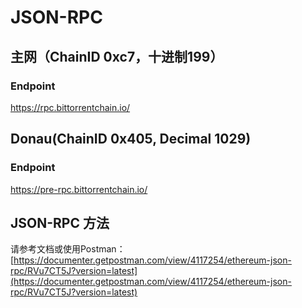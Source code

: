 # JSON-RPC

## 主网（ChainID 0xc7，十进制199）

### Endpoint

https://rpc.bittorrentchain.io/

## Donau(ChainID 0x405, Decimal 1029)

### Endpoint

https://pre-rpc.bittorrentchain.io/

## JSON-RPC 方法

请参考文档或使用Postman：[https://documenter.getpostman.com/view/4117254/ethereum-json-rpc/RVu7CT5J?version=latest](https://documenter.getpostman.com/view/4117254/ethereum-json-rpc/RVu7CT5J?version=latest)